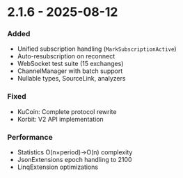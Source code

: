 # 2.1.6 - 2025-08-12

### Added
- Unified subscription handling (`MarkSubscriptionActive`)
- Auto-resubscription on reconnect
- WebSocket test suite (15 exchanges)
- ChannelManager with batch support
- Nullable types, SourceLink, analyzers

### Fixed
- KuCoin: Complete protocol rewrite
- Korbit: V2 API implementation

### Performance
- Statistics O(n×period)→O(n) complexity
- JsonExtensions epoch handling to 2100
- LinqExtension optimizations
